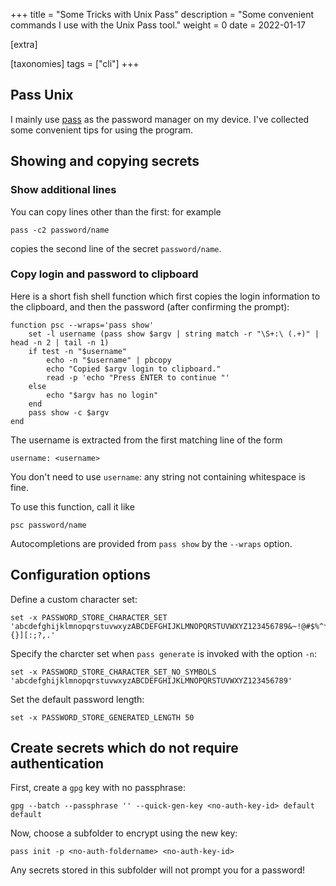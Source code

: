 +++
title = "Some Tricks with Unix Pass"
description = "Some convenient commands I use with the Unix Pass tool."
weight = 0
date = 2022-01-17

[extra]

[taxonomies]
tags = ["cli"]
+++
## Pass Unix
I mainly use [pass](https://www.passwordstore.org/) as the password manager on my device.
I've collected some convenient tips for using the program.
## Showing and copying secrets
### Show additional lines
You can copy lines other than the first: for example
```
pass -c2 password/name
```
copies the second line of the secret `password/name`.
### Copy login and password to clipboard
Here is a short fish shell function which first copies the login information to the clipboard, and then the password (after confirming the prompt):
```
function psc --wraps='pass show'
    set -l username (pass show $argv | string match -r "\S+:\ (.+)" | head -n 2 | tail -n 1)
    if test -n "$username"
        echo -n "$username" | pbcopy
        echo "Copied $argv login to clipboard."
        read -p 'echo "Press ENTER to continue "'
    else
        echo "$argv has no login"
    end
    pass show -c $argv
end
```
The username is extracted from the first matching line of the form
```
username: <username>
```
You don't need to use `username`: any string not containing whitespace is fine.

To use this function, call it like
```
psc password/name
```
Autocompletions are provided from `pass show` by the `--wraps` option.

## Configuration options
Define a custom character set:
```
set -x PASSWORD_STORE_CHARACTER_SET 'abcdefghijklmnopqrstuvwxyzABCDEFGHIJKLMNOPQRSTUVWXYZ123456789&~!@#$%^*_+- {}][:;?,.'
```
Specify the charcter set when `pass generate` is invoked with the option `-n`:
```
set -x PASSWORD_STORE_CHARACTER_SET_NO_SYMBOLS 'abcdefghijklmnopqrstuvwxyzABCDEFGHIJKLMNOPQRSTUVWXYZ123456789'
```
Set the default password length:
```
set -x PASSWORD_STORE_GENERATED_LENGTH 50
```

## Create secrets which do not require authentication
First, create a `gpg` key with no passphrase:
```
gpg --batch --passphrase '' --quick-gen-key <no-auth-key-id> default default
```
Now, choose a subfolder to encrypt using the new key:
```
pass init -p <no-auth-foldername> <no-auth-key-id>
```
Any secrets stored in this subfolder will not prompt you for a password!
